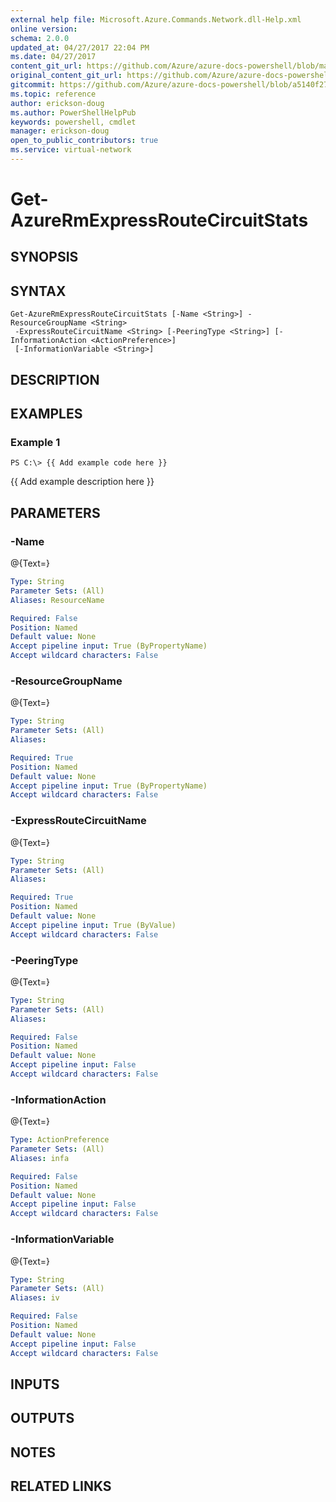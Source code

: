 ```yaml
---
external help file: Microsoft.Azure.Commands.Network.dll-Help.xml
online version:
schema: 2.0.0
updated_at: 04/27/2017 22:04 PM
ms.date: 04/27/2017
content_git_url: https://github.com/Azure/azure-docs-powershell/blob/master/azureps-cmdlets-docs/ResourceManager/AzureRM.Network/v2.2.0/Get-AzureRmExpressRouteCircuitStats.md
original_content_git_url: https://github.com/Azure/azure-docs-powershell/blob/master/azureps-cmdlets-docs/ResourceManager/AzureRM.Network/v2.2.0/Get-AzureRmExpressRouteCircuitStats.md
gitcommit: https://github.com/Azure/azure-docs-powershell/blob/a5140f27ab8f99c2992dc2ba0c9a1cd31941b109
ms.topic: reference
author: erickson-doug
ms.author: PowerShellHelpPub
keywords: powershell, cmdlet
manager: erickson-doug
open_to_public_contributors: true
ms.service: virtual-network
---
```


# Get-AzureRmExpressRouteCircuitStats

## SYNOPSIS

## SYNTAX

```
Get-AzureRmExpressRouteCircuitStats [-Name <String>] -ResourceGroupName <String>
 -ExpressRouteCircuitName <String> [-PeeringType <String>] [-InformationAction <ActionPreference>]
 [-InformationVariable <String>]
```

## DESCRIPTION

## EXAMPLES

### Example 1
```
PS C:\> {{ Add example code here }}
```

{{ Add example description here }}

## PARAMETERS

### -Name
@{Text=}

```yaml
Type: String
Parameter Sets: (All)
Aliases: ResourceName

Required: False
Position: Named
Default value: None
Accept pipeline input: True (ByPropertyName)
Accept wildcard characters: False
```

### -ResourceGroupName
@{Text=}

```yaml
Type: String
Parameter Sets: (All)
Aliases: 

Required: True
Position: Named
Default value: None
Accept pipeline input: True (ByPropertyName)
Accept wildcard characters: False
```

### -ExpressRouteCircuitName
@{Text=}

```yaml
Type: String
Parameter Sets: (All)
Aliases: 

Required: True
Position: Named
Default value: None
Accept pipeline input: True (ByValue)
Accept wildcard characters: False
```

### -PeeringType
@{Text=}

```yaml
Type: String
Parameter Sets: (All)
Aliases: 

Required: False
Position: Named
Default value: None
Accept pipeline input: False
Accept wildcard characters: False
```

### -InformationAction
@{Text=}

```yaml
Type: ActionPreference
Parameter Sets: (All)
Aliases: infa

Required: False
Position: Named
Default value: None
Accept pipeline input: False
Accept wildcard characters: False
```

### -InformationVariable
@{Text=}

```yaml
Type: String
Parameter Sets: (All)
Aliases: iv

Required: False
Position: Named
Default value: None
Accept pipeline input: False
Accept wildcard characters: False
```

## INPUTS

## OUTPUTS

## NOTES

## RELATED LINKS

